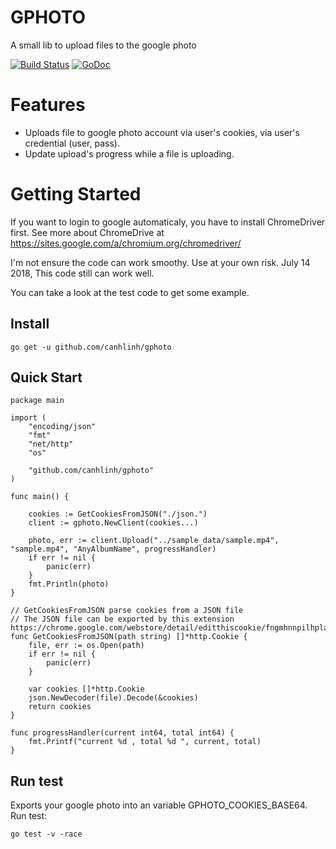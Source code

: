 # GPHOTO
A small lib to upload files to the google photo

[![Build Status](https://circleci.com/gh/canhlinh/gphoto.svg?style=svg)](https://circleci.com/gh/canhlinh/gphoto)
[![GoDoc](https://godoc.org/github.com/canhlinh/gphoto?status.svg)](http://godoc.org/github.com/canhlinh/gphoto)

# Features
- Uploads file to google photo account via user's cookies, via user's credential (user, pass).
- Update upload's progress while a file is uploading.

# Getting Started

If you want to login to google automaticaly, you have to install ChromeDriver first.
See more about ChromeDrive at https://sites.google.com/a/chromium.org/chromedriver/

I'm not ensure the code can work smoothy. Use at your own risk.
July 14 2018, This code still can work well.

You can take a look at the test code to get some example.

## Install
```
go get -u github.com/canhlinh/gphoto
```

## Quick Start
```
package main

import (
	"encoding/json"
	"fmt"
	"net/http"
	"os"

	"github.com/canhlinh/gphoto"
)

func main() {

	cookies := GetCookiesFromJSON("./json.")
	client := gphoto.NewClient(cookies...)

	photo, err := client.Upload("../sample_data/sample.mp4", "sample.mp4", "AnyAlbumName", progressHandler)
	if err != nil {
		panic(err)
	}
	fmt.Println(photo)
}

// GetCookiesFromJSON parse cookies from a JSON file
// The JSON file can be exported by this extension https://chrome.google.com/webstore/detail/editthiscookie/fngmhnnpilhplaeedifhccceomclgfbg
func GetCookiesFromJSON(path string) []*http.Cookie {
	file, err := os.Open(path)
	if err != nil {
		panic(err)
	}

	var cookies []*http.Cookie
	json.NewDecoder(file).Decode(&cookies)
	return cookies
}

func progressHandler(current int64, total int64) {
	fmt.Printf("current %d , total %d ", current, total)
}
```

## Run test

Exports your google photo into an variable GPHOTO_COOKIES_BASE64.
Run test:
```
go test -v -race
```
